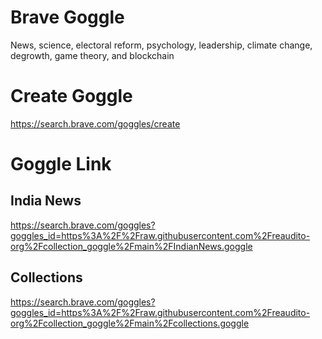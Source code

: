 # Brave Goggle

News, science, electoral reform, psychology, leadership, climate change, degrowth, game theory, and blockchain

# Create Goggle
https://search.brave.com/goggles/create



# Goggle Link

## India News

https://search.brave.com/goggles?goggles_id=https%3A%2F%2Fraw.githubusercontent.com%2Freaudito-org%2Fcollection_goggle%2Fmain%2FIndianNews.goggle

## Collections

https://search.brave.com/goggles?goggles_id=https%3A%2F%2Fraw.githubusercontent.com%2Freaudito-org%2Fcollection_goggle%2Fmain%2Fcollections.goggle